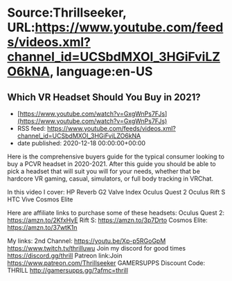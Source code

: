 # Source:Thrillseeker, URL:https://www.youtube.com/feeds/videos.xml?channel_id=UCSbdMXOI_3HGiFviLZO6kNA, language:en-US

## Which VR Headset Should You Buy in 2021?
 - [https://www.youtube.com/watch?v=GxgWnPs7FJs](https://www.youtube.com/watch?v=GxgWnPs7FJs)
 - RSS feed: https://www.youtube.com/feeds/videos.xml?channel_id=UCSbdMXOI_3HGiFviLZO6kNA
 - date published: 2020-12-18 00:00:00+00:00

Here is the comprehensive buyers guide for the typical consumer looking to buy a PCVR headset in 2020-2021. After this guide you should be able to pick a headset that will suit you will for your needs, whether that be hardcore VR gaming, casual, simulators, or full body tracking in VRChat. 

In this video I cover:
 HP Reverb G2 
 Valve Index
 Oculus Quest 2
 Oculus Rift S
 HTC Vive Cosmos Elite

Here are affiliate links to purchase some of these headsets:
Oculus Quest 2: https://amzn.to/2KfxHyE
Rift S: https://amzn.to/3p7Drto
Cosmos Elite: https://amzn.to/37wtK1n

My links:
2nd Channel:
https://youtu.be/Xp-p5RGoGpM
https://www.twitch.tv/thrilluwu
Join my discord for good times
https://discord.gg/thrill
Patreon link:Join
https://www.patreon.com/Thrillseeker
GAMERSUPPS Discount Code: THRILL
http://gamersupps.gg/?afmc=thrill

